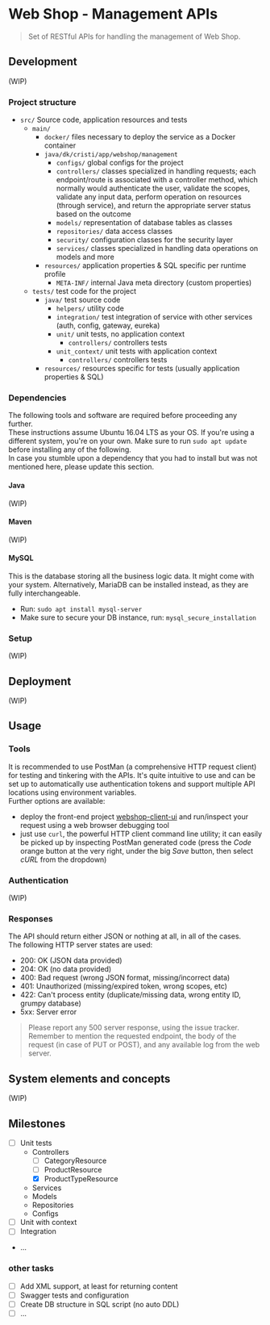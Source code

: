 
# Web Shop - Management APIs

> Set of RESTful APIs for handling the management of Web Shop.



## Development
(WIP)

### Project structure
- `src/` Source code, application resources and tests
  - `main/`
    - `docker/` files necessary to deploy the service as a Docker container
    - `java/dk/cristi/app/webshop/management`
      - `configs/` global configs for the project
      - `controllers/` classes specialized in handling requests; each endpoint/route is associated with a controller method, which normally would authenticate the user, validate the scopes, validate any input data, perform operation on resources (through service), and return the appropriate server status based on the outcome
      - `models/` representation of database tables as classes
      - `repositories/` data access classes
      - `security/` configuration classes for the security layer
      - `services/` classes specialized in handling data operations on models and more
    - `resources/` application properties & SQL specific per runtime profile
      - `META-INF/` internal Java meta directory (custom properties)
  - `tests/` test code for the project
    - `java/` test source code
      - `helpers/` utility code
      - `integration/` test integration of service with other services (auth, config, gateway, eureka)
      - `unit/` unit tests, no application context
        - `controllers/` controllers tests
      - `unit_context/` unit tests with application context
        - `controllers/` controllers tests
    - `resources/` resources specific for tests (usually application properties & SQL)


### Dependencies
The following tools and software are required before proceeding any further.   
These instructions assume Ubuntu 16.04 LTS as your OS.
If you're using a different system, you're on your own.
Make sure to run `sudo apt update` before installing any of the following.    
In case you stumble upon a dependency that you had to install but was not mentioned here, please update this section.

#### Java
(WIP)


#### Maven
(WIP)


#### MySQL
This is the database storing all the business logic data. It might come with your system. Alternatively, MariaDB can be installed instead, as they are fully interchangeable.
- Run: `sudo apt install mysql-server`
- Make sure to secure your DB instance, run: `mysql_secure_installation`

### Setup
(WIP)


## Deployment
(WIP)


## Usage

### Tools
It is recommended to use PostMan (a comprehensive HTTP request client) for testing and tinkering with the APIs.
It's quite intuitive to use and can be set up to automatically use authentication tokens and support multiple API locations using environment variables.   
Further options are available:
- deploy the front-end project [webshop-client-ui](https://github.com/Krismix1/webshop-client-ui) and run/inspect your request using a web browser debugging tool
- just use `curl`, the powerful HTTP client command line utility; it can easily be picked up by inspecting PostMan generated code (press the _Code_ orange button at the very right, under the big _Save_ button, then select _cURL_ from the dropdown)

### Authentication
(WIP)

### Responses
The API should return either JSON or nothing at all, in all of the cases.   
The following HTTP server states are used:
  - 200: OK (JSON data provided)
  - 204: OK (no data provided)
  - 400: Bad request (wrong JSON format, missing/incorrect data)
  - 401: Unauthorized (missing/expired token, wrong scopes, etc)
  - 422: Can't process entity (duplicate/missing data, wrong entity ID, grumpy database)
  - 5xx: Server error

> Please report any 500 server response, using the issue tracker. Remember to mention the requested endpoint, the body of the request (in case of PUT or POST), and any available log from the web server.



## System elements and concepts
(WIP)


## Milestones

- [ ] Unit tests
  - Controllers
    - [ ] CategoryResource
    - [ ] ProductResource
    - [x] ProductTypeResource
  - Services
  - Models
  - Repositories
  - Configs
- [ ] Unit with context
- [ ] Integration
- ...


### other tasks
- [ ] Add XML support, at least for returning content
- [ ] Swagger tests and configuration
- [ ] Create DB structure in SQL script (no auto DDL)
- [ ] ...
